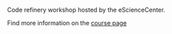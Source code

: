 Code refinery workshop hosted by the eScienceCenter.

Find more information on the [course page](https://escience-academy.github.io/2020-11-16-code-refinery/)
